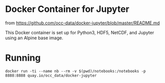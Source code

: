 Docker Container for Jupyter
===

from https://github.com/occ-data/docker-jupyter/blob/master/README.md

This Docker container is set up for Python3, HDF5, NetCDF, and Jupyter using an Alpine base image.

# Running
```
docker run -ti --name nb --rm -v $(pwd)/notebooks:/notebooks -p 8888:8888 quay.io/occ_data/docker-jupyter
```
